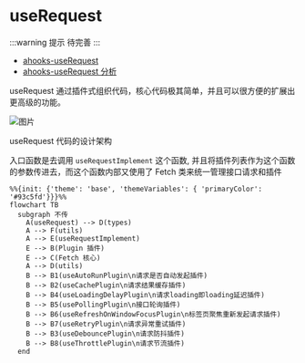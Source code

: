 # useRequest

:::warning 提示
待完善
:::

- [ahooks-useRequest](https://ahooks.js.org/zh-CN/hooks/use-request/index)
- [ahooks-useRequest 分析](https://gpingfeng.github.io/ahooks-analysis/hooks/request/use-request)

useRequest 通过插件式组织代码，核心代码极其简单，并且可以很方便的扩展出更高级的功能。

![图片](https://p3-juejin.byteimg.com/tos-cn-i-k3u1fbpfcp/a1b7e12f8f3440a0b168421268865e63~tplv-k3u1fbpfcp-zoom-1.image)

useRequest 代码的设计架构

入口函数是去调用 `useRequestImplement` 这个函数, 并且将插件列表作为这个函数的参数传进去，而这个函数内部又使用了 Fetch 类来统一管理接口请求和插件

```mermaid
%%{init: {'theme': 'base', 'themeVariables': { 'primaryColor': '#93c5fd'}}}%%
flowchart TB
  subgraph 不传
    A(useRequest) --> D(types)
    A --> F(utils)
    A --> E(useRequestImplement)
    E --> B(Plugin 插件)
    E --> C(Fetch 核心)
    A --> D(utils)
    B --> B1(useAutoRunPlugin\n请求是否自动发起插件)
    B --> B2(useCachePlugin\n请求结果缓存插件)
    B --> B4(useLoadingDelayPlugin\n请求loading即loading延迟插件)
    B --> B5(usePollingPlugin\n接口轮询插件)
    B --> B6(useRefreshOnWindowFocusPlugin\n标签页聚焦重新发起请求插件)
    B --> B7(useRetryPlugin\n请求异常重试插件)
    B --> B3(useDebouncePlugin\n请求防抖插件)
    B --> B8(useThrottlePlugin\n请求节流插件)
  end
```

